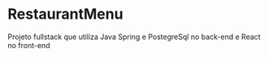 # RestaurantMenu
Projeto fullstack que utiliza Java Spring e PostegreSql no back-end e React no front-end
